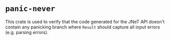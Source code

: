 # `panic-never`

This crate is used to verify that the code generated for the JNeT API doesn't
contain any panicking branch where `Result` should capture all input errors
(e.g. parsing errors).
